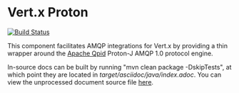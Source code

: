 # Vert.x Proton

[![Build Status](https://github.com/vert-x3/vertx-proton/workflows/CI/badge.svg?branch=master)](https://github.com/vert-x3/vertx-proton/actions?query=workflow%3ACI)

This component facilitates AMQP integrations for Vert.x by providing a thin wrapper around the
[Apache Qpid](http://qpid.apache.org) Proton-J AMQP 1.0 protocol engine.

In-source docs can be built by running "mvn clean package -DskipTests", at which point they are located in _target/asciidoc/java/index.adoc_. You can view the unprocessed document source file [here](src/main/asciidoc/index.adoc).
